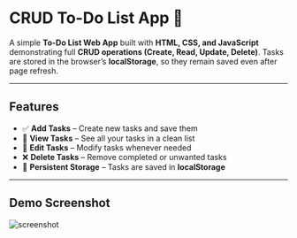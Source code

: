 # CRUD To-Do List App 📝

A simple **To-Do List Web App** built with **HTML, CSS, and JavaScript** demonstrating full **CRUD operations (Create, Read, Update, Delete)**. Tasks are stored in the browser’s **localStorage**, so they remain saved even after page refresh.

---

## Features

- ✅ **Add Tasks** – Create new tasks and save them  
- 📖 **View Tasks** – See all your tasks in a clean list  
- 📝 **Edit Tasks** – Modify tasks whenever needed  
- ❌ **Delete Tasks** – Remove completed or unwanted tasks  
- 💾 **Persistent Storage** – Tasks are saved in **localStorage**  

---
## Demo Screenshot
![screenshot](output.jpeg)

